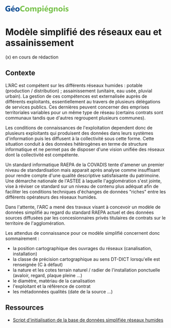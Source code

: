 ![picto](https://github.com/sigagglocompiegne/orga_gest_igeo/blob/master/doc/img/geocompiegnois_2020_reduit_v2.png)

# Modèle simplifié des réseaux eau et assainissement

(x) en cours de rédaction

## Contexte

L’ARC est compétent sur les différents réseaux humides : potable (production / distribution) ; assainissement (unitaire, eau usée, pluvial urbain).
La gestion de ces compétences est externalisée auprès de différents exploitants, essentiellement au travers de plusieurs délégations de services publics. Ces dernières peuvent concerner des emprises territoriales variables pour un même type de réseau (certains contrats sont communaux tandis que d'autres regroupent plusieurs communes).

Les conditions de connaissances de l'exploitation dependent donc de plusieurs exploitants qui produisent des données dans leurs systèmes d'information puis les diffusent à la collectivité sous cette forme. Cette situation conduit à des données hétèrogènes en terme de structure informatique et ne permet pas de disposer d'une vision unifiée des réseaux dont la collectivité est compétente.

Un standard informatique RAEPA de la COVADIS tente d'amener un premier niveau de standardisation mais apparait après analyse comme insuffisant pour rendre compte d'une qualité descriptive satisfaisante du patrimoine. Une démarche nationale de l'ASTEE à laquelle l'agglomération s'est jointe, vise à réviser ce standard sur un niveau de contenu plus adéquat afin de faciliter les conditions techniques d'échanges de données "riches" entre les différents opérateurs des réseaux humides.

Dans l'attente, l'ARC a mené des travaux visant à concevoir un modèle de données simplifié au regard du standard RAEPA actuel et des données sources diffusées par les concesionnaires privés titulaires de contrats sur le territoire de l'agglomération.

Les attendus de connaissance pour ce modèle simplifié concernent donc sommairement :
* la position cartographique des ouvrages du réseaux (canalisation, installation)
* la classe de précision cartographique au sens DT-DICT lorsqu'elle est renseignée (C à défaut)
* la nature et les cotes terrain naturel / radier de l'installation ponctuelle (avaloir, regard, plaque pleine ...)
* le diamètre, matériau de la canalisation
* l'exploitant et la référence de contrat
* les métadonnées qualités (date de la source ...)

## Ressources

- [Script d'initialisation de la base de données simplifiée réseaux humides](bdd/init_bd_resh_light.sql) 
